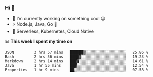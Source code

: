 ### Hi 👋

<!--
**nodejh/nodejh** is a ✨ _special_ ✨ repository because its `README.md` (this file) appears on your GitHub profile.

Here are some ideas to get you started:

- 🔭 I’m currently working on ...
- 🌱 I’m currently learning ...
- 👯 I’m looking to collaborate on ...
- 🤔 I’m looking for help with ...
- 💬 Ask me about ...
- 📫 How to reach me: ...
- 😄 Pronouns: ...
- ⚡ Fun fact: ...
-->

- 🔭 I’m currently working on something cool :wink:
- ⚡ Node.js, Java, Go :thought_balloon:
- 🤖 Serverless, Kubernetes, Cloud Native

📊 **This week I spent my time on**

<!--START_SECTION:waka-->
```text
JSON         3 hrs 57 mins   ██████▒░░░░░░░░░░░░░░░░░░   25.86 % 
Bash         2 hrs 56 mins   ████▓░░░░░░░░░░░░░░░░░░░░   19.23 % 
Markdown     2 hrs 14 mins   ███▓░░░░░░░░░░░░░░░░░░░░░   14.61 % 
Java         1 hr 55 mins    ███░░░░░░░░░░░░░░░░░░░░░░   12.54 % 
Properties   1 hr 9 mins     ██░░░░░░░░░░░░░░░░░░░░░░░   07.58 % 
```
<!--END_SECTION:waka-->


<!--
:traffic_light: **Visitors**

![visitors](https://visitor-badge.glitch.me/badge?page_id=nodejh.nodejh)
-->
